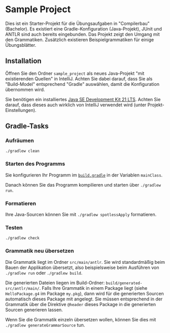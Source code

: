 # Sample Project

Dies ist ein Starter-Projekt für die Übungsaufgaben in "Compilerbau" (Bachelor). Es existiert
eine Gradle-Konfiguration (Java-Projekt), JUnit und ANTLR sind auch bereits eingebunden. Das
Projekt zeigt den Umgang mit den Grammatiken. Zusätzlich existieren Beispielgrammatiken für
einige Übungsblätter.

## Installation

Öffnen Sie den Ordner `sample_project` als neues Java-Projekt "mit existierenden Quellen" in
IntelliJ. Achten Sie dabei darauf, dass Sie als "Build-Model" entsprechend "Gradle" auswählen,
damit die Konfiguration übernommen wird.

Sie benötigen ein installiertes [Java SE Development Kit 21 LTS](https://jdk.java.net/21/).
Achten Sie darauf, dass dieses auch wirklich von IntelliJ verwendet wird (unter
Projekt-Einstellungen).

## Gradle-Tasks

### Aufräumen

`./gradlew clean`

### Starten des Programms

Sie konfigurieren Ihr Programm im [`build.gradle`](build.gradle) in der Variablen `mainClass`.

Danach können Sie das Programm kompilieren und starten über `./gradlew run`.

### Formatieren

Ihre Java-Sourcen können Sie mit `./gradlew spotlessApply` formatieren.

### Testen

`./gradlew check`

### Grammatik neu übersetzen

Die Grammatik liegt im Ordner `src/main/antlr`. Sie wird standardmäßig beim Bauen der
Applikation übersetzt, also beispielsweise beim Ausführen von `./gradlew run` oder
`./gradlew build`.

Die generierten Dateien liegen im Build-Ordner: `build/generated-src/antlr/main/`. Falls Ihre
Grammatik in einem Package liegt (siehe `HelloPackage.g4` im Package `my.pkg`), dann wird für
die generierten Sourcen automatisch dieses Package mit angelegt. Sie müssen entsprechend in
der Grammatik über die Direktive `@header` dieses Package in die generierten Sourcen
generieren lassen.

Wenn Sie die Grammatik einzeln übersetzen wollen, können Sie dies mit
`./gradlew generateGrammarSource` tun.

<!--  pandoc -s -f markdown -t markdown+smart-grid_tables-multiline_tables-simple_tables --columns=94 readme.md -o xxx.md  -->

